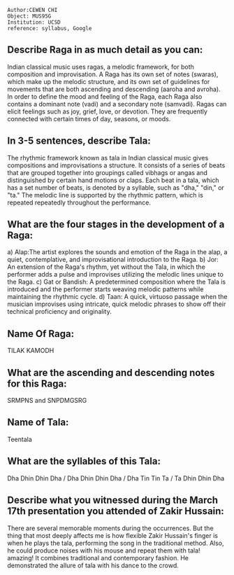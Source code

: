 ```
Author:CEWEN CHI
Object: MUS95G
Institution: UCSD
reference: syllabus, Google
```

## Describe Raga in as much detail as you can: 

Indian classical music uses ragas, a melodic framework, for both composition and improvisation.
A Raga has its own set of notes (swaras), which make up the melodic structure, and its own set of guidelines for movements
that are both ascending and descending (aaroha and avroha). In order to define the mood and feeling of the Raga, each Raga
also contains a dominant note (vadi) and a secondary note (samvadi). Ragas can elicit feelings such as joy, grief, love,
or devotion. They are frequently connected with certain times of day, seasons, or moods.

## In 3-5 sentences, describe Tala:

The rhythmic framework known as tala in Indian classical music gives compositions and improvisations a structure. It consists of a series of beats that are grouped together into groupings called vibhags or angas and distinguished by certain hand motions or claps. Each beat in a tala, which has a set number of beats, is denoted by a syllable, such as "dha," "din," or "ta." The melodic line is supported by the rhythmic pattern, which is repeated repeatedly throughout the performance.

## What are the four stages in the development of a Raga:

a) Alap:The artist explores the sounds and emotion of the Raga in the alap, a quiet, contemplative, and improvisational introduction to the Raga.
b) Jor: An extension of the Raga's rhythm, yet without the Tala, in which the performer adds a pulse and improvises utilizing the melodic lines unique to the Raga.
c) Gat or Bandish: A predetermined composition where the Tala is introduced and the performer starts weaving melodic patterns while maintaining the rhythmic cycle.
d) Taan: A quick, virtuoso passage when the musician improvises using intricate, quick melodic phrases to show off their technical proficiency and originality.

## Name Of Raga:

TILAK KAMODH

## What are the ascending and descending notes for this Raga:

SRMPNS and SNPDMGSRG

## Name of Tala:

Teentala 

## What are the syllables of this Tala:

Dha Dhin Dhin Dha / Dha Dhin Dhin Dha / Dha Tin Tin Ta / Ta Dhin Dhin Dha

## Describe what you witnessed during the March 17th presentation you attended of Zakir Hussain:

There are several memorable moments during the occurrences. But the thing that most deeply affects me is how flexible Zakir Hussain's finger is when he plays the tala, performing the song in the traditional method. Also, he could produce noises with his mouse and repeat them with tala! amazing! It combines traditional and contemporary fashion. He demonstrated the allure of tala with his dance to the crowd.


